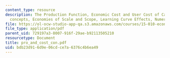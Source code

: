 ```yaml
---
content_type: resource
description: The Production Function, Economic Cost and User Cost of Capital, Cost
  concepts, Economies of Scale and Scope, Learning Curve Effects, Numeric Examples.
file: https://ol-ocw-studio-app-qa.s3.amazonaws.com/courses/15-010-economic-analysis-for-business-decisions-fall-2004/bdb23d916d9e06cdce7a6376c4b6ea49_pro_and_cost_con.pdf
file_type: application/pdf
parent_uid: 729197a3-8007-916f-29ae-b92113505210
resourcetype: Document
title: pro_and_cost_con.pdf
uid: bdb23d91-6d9e-06cd-ce7a-6376c4b6ea49
---
```

